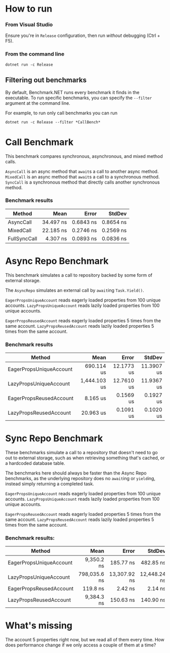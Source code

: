 ﻿# How to run

### From Visual Studio
Ensure you're in `Release` configuration, then run *without* debugging (Ctrl + F5).

### From the command line
```
dotnet run -c Release
```

## Filtering out benchmarks
By default, Benchmark.NET runs every benchmark it finds in the executable. To run
specific benchmarks, you can specify the `--filter` argument at the command line.

For example, to run only call benchmarks you can run

```
dotnet run -c Release --filter *CallBench*
```

# Call Benchmark
This benchmark compares synchronous, asynchronous, and mixed method calls.

`AsyncCall` is an async method that `await`s a call to another async method.
`MixedCall` is an async method that `await`s a call to a synchronous method.
`SyncCall` is a synchronous method that directly calls another synchronous method.

### Benchmark results

|       Method |      Mean |     Error |    StdDev |
|------------- |----------:|----------:|----------:|
|    AsyncCall | 34.497 ns | 0.6843 ns | 0.8654 ns |
|    MixedCall | 22.185 ns | 0.2746 ns | 0.2569 ns |
| FullSyncCall |  4.307 ns | 0.0893 ns | 0.0836 ns |

# Async Repo Benchmark
This benchmark simulates a call to repository backed by some form of external storage.

The `AsyncRepo` simulates an external call by `await`ing `Task.Yield()`.

`EagerPropsUniqueAccount` reads eagerly loaded properties from 100 unique accounts.
`LazyPropsUniqueAccount` reads lazily loaded properties from 100 unique accounts.

`EagerPropsReusedAccount` reads eagerly loaded properties 5 times from the same account.
`LazyPropsReusedAccount` reads lazily loaded properties 5 times from the same account.

### Benchmark results

|                  Method |         Mean |      Error |     StdDev |
|------------------------ |-------------:|-----------:|-----------:|
| EagerPropsUniqueAccount |   690.114 us | 12.1773 us | 11.3907 us |
|  LazyPropsUniqueAccount | 1,444.103 us | 12.7610 us | 11.9367 us |
| EagerPropsReusedAccount |     8.165 us |  0.1569 us |  0.1927 us |
|  LazyPropsReusedAccount |    20.963 us |  0.1091 us |  0.1020 us |

# Sync Repo Benchmark
These benchmarks simulate a call to a repository that doesn't need to go out to external
storage, such as when retrieving something that's cached, or a hardcoded database table.

The benchmarks here should always be faster than the Async Repo benchmarks, as the
underlying repository does no `await`ing or `yield`ing, instead simply returning a
completed task.

`EagerPropsUniqueAccount` reads eagerly loaded properties from 100 unique accounts.
`LazyPropsUniqueAccount` reads lazily loaded properties from 100 unique accounts.

`EagerPropsReusedAccount` reads eagerly loaded properties 5 times from the same account.
`LazyPropsReusedAccount` reads lazily loaded properties 5 times from the same account.

### Benchmark results:

|                  Method |         Mean |        Error |       StdDev |
|------------------------ |-------------:|-------------:|-------------:|
| EagerPropsUniqueAccount |   9,350.2 ns |    185.77 ns |    482.85 ns |
|  LazyPropsUniqueAccount | 798,035.6 ns | 13,307.92 ns | 12,448.24 ns |
| EagerPropsReusedAccount |     119.8 ns |      2.42 ns |      2.14 ns |
|  LazyPropsReusedAccount |   9,384.3 ns |    150.63 ns |    140.90 ns |

# What's missing
The account 5 properties right now, but we read all of them every time. How does
performance change if we only access a couple of them at a time?